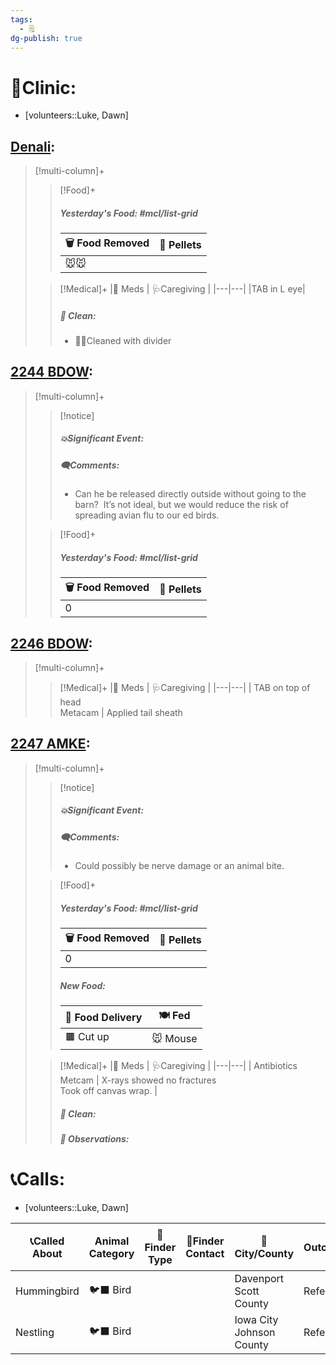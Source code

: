 ```yaml
---
tags:
  - 🗒️
dg-publish: true
---
```


# 🏥Clinic:
- [volunteers::Luke, Dawn]

## [Denali](../RARE%20Birds/Ed%20Birds/Denali.md):
> [!multi-column]+
>
>> [!Food]+
>> ##### Yesterday's Food: #mcl/list-grid
>> |🗑️ Food Removed| 💩 Pellets
>> |---|---|
>>|🐭🐭|
>>
>
>> [!Medical]+
>> |💊 Meds | 🩺Caregiving |
>> |---|---|
>> |TAB in L eye|
>>
>>##### 🫧 Clean:
>> - 🧼➗Cleaned with divider
>>

## [2244 BDOW](../RARE%20Birds/2244%20BDOW.md):
> [!multi-column]+
>
>> [!notice]
>> ##### 💥Significant Event:
>>
>> ##### 🗨️Comments:
>> - Can he be released directly outside without going to the barn?  It’s not ideal, but we would reduce the risk of spreading avian flu to our ed birds.
>
>> [!Food]+
>> ##### Yesterday's Food: #mcl/list-grid
>> |🗑️ Food Removed| 💩 Pellets
>> |---|---|
>>|0|
>>

## [2246 BDOW](../RARE%20Birds/2246%20BDOW.md):
> [!multi-column]+
>
>> [!Medical]+
>> |💊 Meds | 🩺Caregiving |
>> |---|---|
>> | TAB on top of head<br>Metacam | Applied tail sheath
>>

## [2247 AMKE](../RARE%20Birds/2247%20AMKE.md):
> [!multi-column]+
>
>> [!notice]
>> ##### 💥Significant Event:
>>
>> ##### 🗨️Comments:
>> - Could possibly be nerve damage or an animal bite.
>
>> [!Food]+
>> ##### Yesterday's Food: #mcl/list-grid
>> |🗑️ Food Removed| 💩 Pellets
>> |---|---|
>>|0|
>>
>> ##### New Food:
>> |🚚 Food Delivery| 🍽️ Fed|
>> |---|---|
>>| 🟫 Cut up        | 🐭 Mouse |
>
>> [!Medical]+
>> |💊 Meds | 🩺Caregiving |
>> |---|---|
>> | Antibiotics<br>Metcam | X-rays showed no fractures<br>Took off canvas wrap. |
>>
>>##### 🫧 Clean:
>>
>> ##### 🔭 Observations:

# 📞Calls:
- [volunteers::Luke, Dawn]

| 📞Called About | Animal Category | 🔎Finder Type | 📱Finder Contact | 🌆City/County               | Outcome  | 📦Referred To            | 🗨️Comments |
| -------------- | --------------- | ------------- | ---------------- | --------------------------- | -------- | ------------------------ | ----------- |
| Hummingbird    | 🐦‍⬛ Bird       |               |                  | Davenport<br>Scott County   | Referred | Dr. Jana or Mary Carlson |             |
| Nestling       | 🐦‍⬛ Bird       |               |                  | Iowa City<br>Johnson County | Referred | Dr. Jana                 |             |

